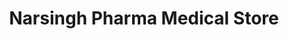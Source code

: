 ---
title: "Narsingh Pharma Medical Store"
url: /bhopal/narsingh-pharma-medical-store/
shop: medical supply
---
